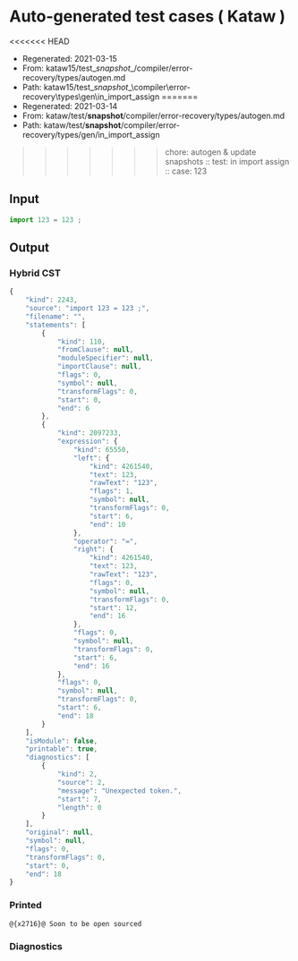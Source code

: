 # Auto-generated test cases ( Kataw )
<<<<<<< HEAD
- Regenerated: 2021-03-15
- From: kataw15/test\__snapshot__/compiler/error-recovery/types/autogen.md
- Path: kataw15/test\__snapshot__\compiler\error-recovery\types\gen\in_import_assign
=======
- Regenerated: 2021-03-14
- From: kataw/test/__snapshot__/compiler/error-recovery/types/autogen.md
- Path: kataw/test/__snapshot__/compiler/error-recovery/types/gen/in_import_assign
>>>>>>> chore: autogen & update snapshots
> :: test: in import assign
> :: case: 123
## Input

`````js
import 123 = 123 ;
`````

## Output

### Hybrid CST

```javascript
{
    "kind": 2243,
    "source": "import 123 = 123 ;",
    "filename": "",
    "statements": [
        {
            "kind": 110,
            "fromClause": null,
            "moduleSpecifier": null,
            "importClause": null,
            "flags": 0,
            "symbol": null,
            "transformFlags": 0,
            "start": 0,
            "end": 6
        },
        {
            "kind": 2097233,
            "expression": {
                "kind": 65550,
                "left": {
                    "kind": 4261540,
                    "text": 123,
                    "rawText": "123",
                    "flags": 1,
                    "symbol": null,
                    "transformFlags": 0,
                    "start": 6,
                    "end": 10
                },
                "operator": "=",
                "right": {
                    "kind": 4261540,
                    "text": 123,
                    "rawText": "123",
                    "flags": 0,
                    "symbol": null,
                    "transformFlags": 0,
                    "start": 12,
                    "end": 16
                },
                "flags": 0,
                "symbol": null,
                "transformFlags": 0,
                "start": 6,
                "end": 16
            },
            "flags": 0,
            "symbol": null,
            "transformFlags": 0,
            "start": 6,
            "end": 18
        }
    ],
    "isModule": false,
    "printable": true,
    "diagnostics": [
        {
            "kind": 2,
            "source": 2,
            "message": "Unexpected token.",
            "start": 7,
            "length": 0
        }
    ],
    "original": null,
    "symbol": null,
    "flags": 0,
    "transformFlags": 0,
    "start": 0,
    "end": 18
}
```

### Printed

```javascript
@{x2716}@ Soon to be open sourced
```

### Diagnostics

```javascript

```

